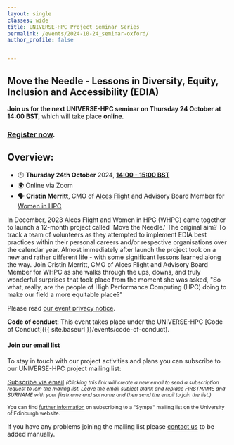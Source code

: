 ```yaml
---
layout: single
classes: wide
title: UNIVERSE-HPC Project Seminar Series
permalink: /events/2024-10-24_seminar-oxford/
author_profile: false


---
```


## Move the Needle - Lessons in Diversity, Equity, Inclusion and Accessibility (EDIA)

**Join us for the next UNIVERSE-HPC seminar on Thursday 24 October at
14:00 BST**, which will take place **online**.

### [Register now](https://forms.office.com/e/U0ns4uHBrJ).

## Overview:

- 🕒 **Thursday 24th October** 2024, **[14:00 - 15:00 BST](https://www.timeanddate.com/worldclock/fixedtime.html?msg=UNIVERSE-HPC+Seminar%3A+Move+the+Needle+-+Lessons+in+Diversity%2C+Equity%2C+Inclusion+and+Accessibility&iso=20241024T14&p1=1233&ah=1)**
- 🌍 Online via Zoom
- 🗣️ **Cristin Merritt**, CMO of [Alces Flight](https://alces-flight.com/) and Advisory Board Member for [Women in HPC](https://womeninhpc.org/)

In December, 2023 Alces Flight and Women in HPC (WHPC) came together to launch a 12-month project called 'Move the Needle.'  The original aim?  To track a team of volunteers as they attempted to implement EDIA best practices within their personal careers and/or respective organisations over the calendar year.  Almost immediately after launch the project took on a new and rather different life - with some significant lessons learned along the way.  Join Cristin Merritt, CMO of Alces Flight and Advisory Board Member for WHPC as she walks through the ups, downs, and truly wonderful surprises that took place from the moment she was asked, "So what, really, are the people of High Performance Computing (HPC) doing to make our field a more equitable place?"

Please read [our event privacy notice](https://www.imperial.ac.uk/media/imperial-college/administration-and-support-services/secretariat/public/ICL---Events-privacy-notice---10-October-2018.pdf).

**Code of conduct**: This event takes place under the UNIVERSE-HPC [Code of Conduct]({{ site.baseurl }}/events/code-of-conduct).

#### Join our email list

To stay in touch with our project activities and plans you can subscribe to our
UNIVERSE-HPC project mailing list:

<a
href="mailto:sympa@mlist.is.ed.ac.uk?body=SUBSCRIBE%20universe-hpc%20FIRSTNAME%20SURNAME%20%0A%0AQUIT%0A%0A">Subscribe
via email</a> <small>_(Clicking this link will create a new email to send a
subscription request to join the mailing list. Leave the email subject blank
and replace FIRSTNAME and SURNAME with your firstname and surname and then send
the email to join the list.)_</small>

<small>You can find [further
information](https://www.ed.ac.uk/information-services/computing/comms-and-collab/email/lists/sympa/subscribe)
on subscribing to a "Sympa" mailing list on the University of Edinburgh
website.</small>

If you have any problems joining the mailing list please
[contact us](mailto:s.sukhiani@epcc.ed.ac.uk) to be added manually.
